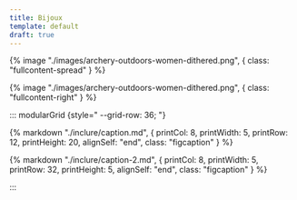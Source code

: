 ```yaml
---
title: Bijoux
template: default
draft: true
---
```


{% image "./images/archery-outdoors-women-dithered.png", { 
  class: "fullcontent-spread"
} %}


{% image "./images/archery-outdoors-women-dithered.png", { 
  class: "fullcontent-right"
} %}


::: modularGrid {style=" --grid-row: 36; "}

{% markdown "./inclure/caption.md", {
printCol: 8,
printWidth: 5,
printRow: 12,
printHeight: 20,
alignSelf: "end",
class: "figcaption"
} %}

{% markdown "./inclure/caption-2.md", {
printCol: 8,
printWidth: 5,
printRow: 32,
printHeight: 5,
alignSelf: "end",
class: "figcaption"
} %}

:::